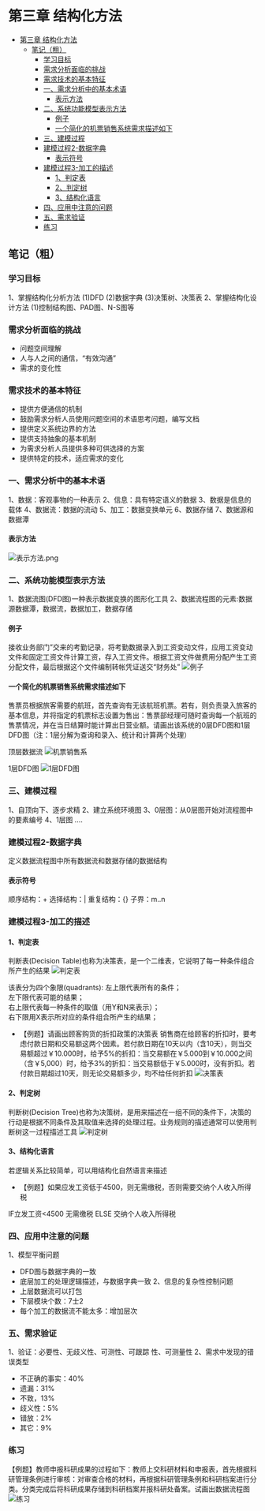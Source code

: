 # 第三章 结构化方法

- [第三章 结构化方法](#第三章-结构化方法)
  - [笔记（粗）](#笔记粗)
    - [学习目标](#学习目标)
    - [需求分析面临的挑战](#需求分析面临的挑战)
    - [需求技术的基本特征](#需求技术的基本特征)
    - [一、需求分析中的基本术语](#一需求分析中的基本术语)
      - [表示方法](#表示方法)
    - [二、系统功能模型表示方法](#二系统功能模型表示方法)
      - [例子](#例子)
      - [一个简化的机票销售系统需求描述如下](#一个简化的机票销售系统需求描述如下)
    - [三、建模过程](#三建模过程)
    - [建模过程2-数据字典](#建模过程2-数据字典)
      - [表示符号](#表示符号)
    - [建模过程3-加工的描述](#建模过程3-加工的描述)
      - [1、判定表](#1判定表)
      - [2、判定树](#2判定树)
      - [3、结构化语言](#3结构化语言)
    - [四、应用中注意的问题](#四应用中注意的问题)
    - [五、需求验证](#五需求验证)
    - [练习](#练习)

## 笔记（粗）

### 学习目标

1、掌握结构化分析方法
(1)DFD
(2)数据字典
(3)决策树、决策表
2、掌握结构化设计方法
(1)控制结构图、PAD图、N-S图等

### 需求分析面临的挑战

- 问题空间理解
- 人与人之间的通信，“有效沟通”
- 需求的变化性

### 需求技术的基本特征

- 提供方便通信的机制
- 鼓励需求分析人员使用问题空间的术语思考问题，编写文档
- 提供定义系统边界的方法
- 提供支持抽象的基本机制
- 为需求分析人员提供多种可供选择的方案
- 提供特定的技术，适应需求的变化

### 一、需求分析中的基本术语

1、数据：客观事物的一种表示
2、信息：具有特定语义的数据
3、数据是信息的载体
4、数据流：数据的流动
5、加工：数据变换单元
6、数据存储
7、数据源和数据潭

#### 表示方法

![表示方法.png](./image/表示方法.png)

### 二、系统功能模型表示方法

1、数据流图(DFD图)一种表示数据变换的图形化工具
2、数据流程图的元素:数据源数据潭，数据流，数据加工，数据存储

#### 例子

接收业务部门”交来的考勤记录，将考勤数据录入到工资变动文件，应用工资变动文件和固定工资文件计算工资，存入工资文件。根据工资文件做费用分配产生工资分配文件，最后根据这个文件编制转帐凭证送交“财务处”
![例子](./image/例子.jpg)

#### 一个简化的机票销售系统需求描述如下

售票员根据旅客需要的航班，首先查询有无该航班机票。若有，则负责录入旅客的基本信息，并将指定的机票标志设置为售出：售票部经理可随时查询每一个航班的售票情况，并在当日结算时能计算出日营业额。请画出该系统的0层DFD图和1层DFD图（注：1层分解为查询和录入、统计和计算两个处理）

顶层数据流
![机票销售系](./image/机票销售系.jpg)

1层DFD图
![1层DFD图](./image/1层DFD图.jpg)

### 三、建模过程

1、自顶向下、逐步求精
2、建立系统环境图
3、0层图：从0层图开始对流程图中的要素编号
4、1层图
....

### 建模过程2-数据字典

定义数据流程图中所有数据流和数据存储的数据结构

#### 表示符号

顺序结构：+
选择结构：|
重复结构：{}
子界：m..n

### 建模过程3-加工的描述

#### 1、判定表

判断表(Decision Table)也称为决策表，是一个二维表，它说明了每一种条件组合所产生的结果
![判定表](./image/判定表.jpg)

该表分为四个象限(quadrants):
左上限代表所有的条件；  
左下限代表可能的结果；  
右上限代表每一种条件的取值（用Y和N来表示）；  
右下限用X表示所对应的条件组合所产生的结果；  

- 【例题】请画出顾客购货的折扣政策的决策表
销售商在给顾客的折扣时，要考虑付款日期和交易额这两个因素。若付款日期在10天以内（含10天），则当交易额超过￥10.000时，给予5%的折扣：当交易额在￥5.000到￥10.000之间（含￥5,000）时，给予3%的折扣：当交易额低于￥5.000时，没有折扣。若付款日期超过10天，则无论交易额多少，均不给任何折扣
![决策表](./image/决策表.jpg)

#### 2、判定树

判断树(Decision Tree)也称为决策树，是用来描述在一组不同的条件下，决策的行动是根据不同条件及其取值来选择的处理过程。业务规则的描述通常可以使用判断树这一过程描述工具
![判定树](./image/判定树.jpg)

#### 3、结构化语言

若逻辑关系比较简单，可以用结构化自然语言来描述

- 【例题】如果应发工资低于4500，则无需缴税，否则需要交纳个人收入所得税

IF立发工资<4500
  无需缴税
ELSE
  交纳个人收入所得税

### 四、应用中注意的问题

1、模型平衡问题

- DFD图与数据字典的一致
- 底层加工的处理逻辑描述，与数据字典一致
2、信息的复杂性控制问题
- 上层数据流可以打包
- 下层模块个数：7士2
- 每个加工的数据流不能太多：增加层次

### 五、需求验证

1、验证：必要性、无歧义性、可测性、可跟踪
性、可测量性
2、需求中发现的错误类型

- 不正确的事实：40%
- 遗漏：31%
- 不致，13%
- 歧义性：5%
- 错放：2%
- 其它：9%

### 练习

【例题】教师申报科研成果的过程如下：教师上交科研材料和申报表，首先根据科研管理条例进行审核：对审查合格的材料，再根据科研管理条例和科研档案进行分类。分类完成后将科研成果存储到科研档案并报科研处备案。试画出数据流程图
![练习](./image/练习.jpg)
